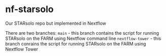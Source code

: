 # nf-starsolo
Our STARsolo repo but implemented in Nextflow

There are two branches:
`main` - this branch contains the script for running STARsolo on the FARM using Nextflow command line
`nextflow-tower` - this branch conrains the script for running STARsolo on the FARM using Nextflow Tower
